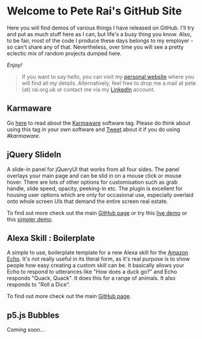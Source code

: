 # Welcome to Pete Rai's GitHub Site

Here you will find demos of various things I have released on GitHub. I'll try
and put as much stuff here as I can, but life's a busy thing you know. Also, to
be fair, most of the code I produce these days belongs to my employer - so can't
share any of that. Nevertheless, over time you will see a pretty eclectic mix of
random projects dumped here.

_Enjoy!_

> If you want to say hello, you can visit my [personal website](http://www.rai.org.uk)
> where you will find all my details. Alternatively, feel free to drop me a mail at
> pete (at) rai.org.uk or contact me via my [LinkedIn](https://www.linkedin.com/in/raipete/)
> account.

## Karmaware

Go [here](https://pete-rai.github.io/karmaware) to read about the [Karmaware](https://pete-rai.github.io/karmaware) software tag.
Please do think about using this tag in your own software and [Tweet](https://twitter.com/)
about it if you do using _#karmaware_.

## jQuery SlideIn

A slide-in panel for jQueryUI that works from all four sides. The panel overlays your main page and can be slid in on a mouse click or mouse hover. There are lots of other options for customisation such as grab handle, slide speed, opacity, peeking-in etc. The plugin is excellent for housing user options which are only for occasional use, especially overlaid onto whole screen UIs that demand the entire screen real estate.

To find out more check out the main [GitHub page](https://github.com/pete-rai/jquery-slidein) or try this [live demo](https://pete-rai.github.io/jquery-slidein/sample-slidein-full.html) or this [simpler demo](https://pete-rai.github.io/jquery-slidein/sample-slidein-basic.html).

## Alexa Skill : Boilerplate

A simple to use, boilerplate template for a new Alexa skill for the [Amazon Echo](https://en.wikipedia.org/wiki/Amazon_Echo). It's not really useful in its literal form, as it's real purpose is to show people how easy creating a custom skill can be. It basically allows your Echo to respond to utterances like "How does a duck go?" and Echo responds "Quack, Quack". It does this for a range of animals. It also responds to "Roll a Dice".

To find out more check out the main [GitHub page](https://github.com/pete-rai/alexa-skill-boilerplate).

## p5.js Bubbles

Coming soon...
